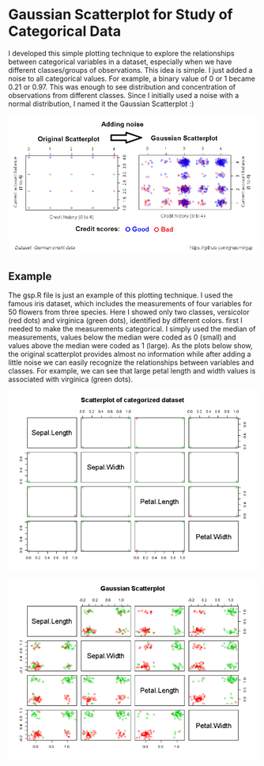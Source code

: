 # Gaussian Scatterplot for Study of Categorical Data

I developed this simple plotting technique to explore the relationships between categorical variables 
in a dataset, especially when we have different classes/groups of observations. This idea is simple. 
I just added a noise to all categorical values. For example, a binary value of 0 or 1 became 0.21 or 0.97. 
This was enough to see distribution and concentration of observations from different classes. 
Since I initially used a noise with a normal distribution, I named it the Gaussian Scatterplot :) 

<p align="center">
<img src="plots/credit_scores.png" width="751">
</p>

## Example 
The gsp.R file is just an example of this plotting technique. I used the famous iris dataset, 
which includes the measurements of four variables for 50 flowers from three species. Here I 
showed only two classes, versicolor (red dots) and virginica (green dots), identified by different colors. 
first I needed to make the measurements categorical. I simply used the median of measurements, values below the median were
coded as 0 (small) and values above the median were coded as 1 (large). 
As the plots below show, 
the original scatterplot provides almost no information while after adding a little noise 
we can easily recognize the relationships between variables and classes. For example, we can see that 
large petal length and width values is associated with virginica (green dots).

<p align="center">
<img src="plots/scatterplot.png" width="751"> 
</p>

<p align="center">
<img src="plots/gsp.png" width="751"> 
</p>
